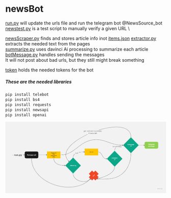 # newsBot
[run.py](run.py) will update the urls file and run the telegram bot @NewsSource_bot \
[newstest.py](newstest.py) is a test script to manually verify a given URL  \

[newsScraper.py](functions/newsScraper.py) finds and stores article info inot [items.json](temp/items.json)
[extractor.py](functions/extractor.py) extracts the needed text from the pages \
[summarize.py](functions/summarize.py) uses davinci Ai processing to summarize each article \
[botMessage.py](functions/botMessage.py) handles sending the messages \
It will not post about bad urls, but they still might break something

[token](token) holds the needed tokens for the bot


##### These are the needed libraries 
```shell
pip install telebot
pip install bs4
pip install requests
pip install newsapi
pip install openai
```
<img src="imgs/newsbot flow.jpg"/>


